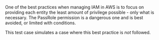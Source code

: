One of the best practices when managing IAM in AWS is to focus on providing
each entity the least amount of privilege possible - only what is necessary.
The PassRole permission is a dangerous one and is best avoided, or limited with
conditions.

This test case simulates a case where this best practice is _not_ followed.